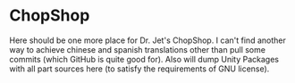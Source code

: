# ChopShop
Here should be one more place for Dr. Jet's ChopShop. I can't find another way to achieve chinese and spanish translations other than pull some commits (which GitHub is quite good for).
Also will dump Unity Packages with all part sources here (to satisfy the requirements of GNU license).
